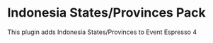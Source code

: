 Indonesia States/Provinces Pack
=============================

This plugin adds Indonesia States/Provinces to Event Espresso 4
